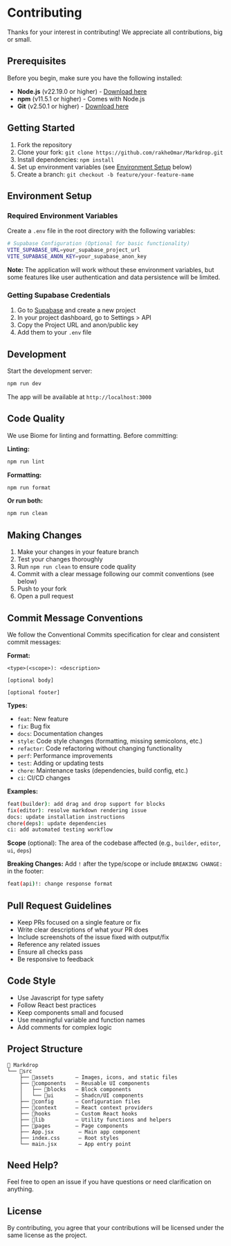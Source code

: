 # Contributing

Thanks for your interest in contributing! We appreciate all contributions, big or small.

## Prerequisites

Before you begin, make sure you have the following installed:

- **Node.js** (v22.19.0 or higher) - [Download here](https://nodejs.org/)
- **npm** (v11.5.1 or higher) - Comes with Node.js
- **Git** (v2.50.1 or higher) - [Download here](https://git-scm.com/)

## Getting Started

1. Fork the repository
2. Clone your fork: `git clone https://github.com/rakheOmar/Markdrop.git`
3. Install dependencies: `npm install`
4. Set up environment variables (see [Environment Setup](#environment-setup) below)
5. Create a branch: `git checkout -b feature/your-feature-name`

## Environment Setup

### Required Environment Variables

Create a `.env` file in the root directory with the following variables:

```bash
# Supabase Configuration (Optional for basic functionality)
VITE_SUPABASE_URL=your_supabase_project_url
VITE_SUPABASE_ANON_KEY=your_supabase_anon_key
```

**Note:** The application will work without these environment variables, but some features like user authentication and data persistence will be limited.

### Getting Supabase Credentials

1. Go to [Supabase](https://supabase.com) and create a new project
2. In your project dashboard, go to Settings > API
3. Copy the Project URL and anon/public key
4. Add them to your `.env` file

## Development

Start the development server:

```bash
npm run dev
```

The app will be available at `http://localhost:3000`

## Code Quality

We use Biome for linting and formatting. Before committing:

**Linting:**

```bash
npm run lint
```

**Formatting:**

```bash
npm run format
```

**Or run both:**

```bash
npm run clean
```

## Making Changes

1. Make your changes in your feature branch
2. Test your changes thoroughly
3. Run `npm run clean` to ensure code quality
4. Commit with a clear message following our commit conventions (see below)
5. Push to your fork
6. Open a pull request

## Commit Message Conventions

We follow the Conventional Commits specification for clear and consistent commit messages:

**Format:**

```
<type>(<scope>): <description>

[optional body]

[optional footer]
```

**Types:**

- `feat`: New feature
- `fix`: Bug fix
- `docs`: Documentation changes
- `style`: Code style changes (formatting, missing semicolons, etc.)
- `refactor`: Code refactoring without changing functionality
- `perf`: Performance improvements
- `test`: Adding or updating tests
- `chore`: Maintenance tasks (dependencies, build config, etc.)
- `ci`: CI/CD changes

**Examples:**

```bash
feat(builder): add drag and drop support for blocks
fix(editor): resolve markdown rendering issue
docs: update installation instructions
chore(deps): update dependencies
ci: add automated testing workflow
```

**Scope** (optional): The area of the codebase affected (e.g., `builder`, `editor`, `ui`, `deps`)

**Breaking Changes:**
Add `!` after the type/scope or include `BREAKING CHANGE:` in the footer:

```bash
feat(api)!: change response format
```

## Pull Request Guidelines

- Keep PRs focused on a single feature or fix
- Write clear descriptions of what your PR does
- Include screenshots of the issue fixed with output/fix
- Reference any related issues
- Ensure all checks pass
- Be responsive to feedback

## Code Style

- Use Javascript for type safety
- Follow React best practices
- Keep components small and focused
- Use meaningful variable and function names
- Add comments for complex logic

## Project Structure

```
📁 Markdrop
└── 📁src
    ├── 📁assets       — Images, icons, and static files
    ├── 📁components   — Reusable UI components
    │   ├── 📁blocks   — Block components
    │   └── 📁ui       — Shadcn/UI components
    ├── 📁config       — Configuration files
    ├── 📁context      — React context providers
    ├── 📁hooks        — Custom React hooks
    ├── 📁lib          — Utility functions and helpers
    ├── 📁pages        — Page components
    ├── App.jsx        — Main app component
    ├── index.css      — Root styles
    └── main.jsx       — App entry point
```

## Need Help?

Feel free to open an issue if you have questions or need clarification on anything.

## License

By contributing, you agree that your contributions will be licensed under the same license as the project.
